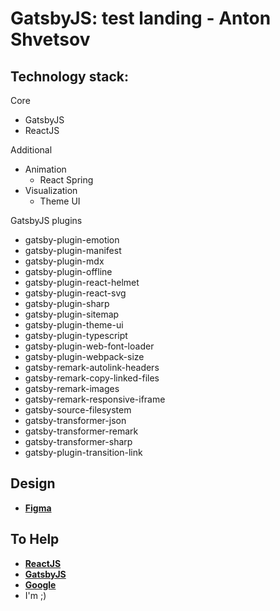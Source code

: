 # GatsbyJS: test landing - Anton Shvetsov

## Technology stack:

Core
- GatsbyJS
- ReactJS

Additional
 - Animation
    - React Spring
 - Visualization
    - Theme UI
 
GatsbyJS plugins
- gatsby-plugin-emotion
- gatsby-plugin-manifest
- gatsby-plugin-mdx
- gatsby-plugin-offline
- gatsby-plugin-react-helmet
- gatsby-plugin-react-svg
- gatsby-plugin-sharp
- gatsby-plugin-sitemap
- gatsby-plugin-theme-ui
- gatsby-plugin-typescript
- gatsby-plugin-web-font-loader
- gatsby-plugin-webpack-size
- gatsby-remark-autolink-headers
- gatsby-remark-copy-linked-files
- gatsby-remark-images
- gatsby-remark-responsive-iframe
- gatsby-source-filesystem
- gatsby-transformer-json
- gatsby-transformer-remark
- gatsby-transformer-sharp
- gatsby-plugin-transition-link

## Design

- [**Figma**](https://www.figma.com/file/ipYvXXQyjZIQUvuiQhtn41/landing-healthcare-(Copy)?node-id=0%3A1)

## To Help

- [**ReactJS**](https://en.reactjs.org/)
- [**GatsbyJS**](https://www.gatsbyjs.org/)
- [**Google**](https://www.google.com/)
- I'm ;)
